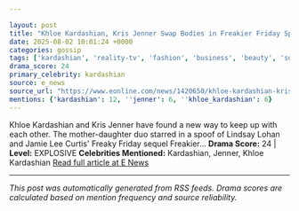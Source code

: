 ```yaml
---

layout: post
title: "Khloe Kardashian, Kris Jenner Swap Bodies in Freakier Friday Spoof"
date: 2025-08-02 10:01:24 +0000
categories: gossip
tags: ['kardashian', 'reality-tv', 'fashion', 'business', 'beauty', 'source-e_news', 'drama-explosive']
drama_score: 24
primary_celebrity: kardashian
source: e_news
source_url: "https://www.eonline.com/news/1420650/khloe-kardashian-kris-jenner-freakier-friday-parody?cmpid=rss-syndicate-genericrss-us-top_stories"
mentions: {'kardashian': 12, ''jenner': 6, ''khloe_kardashian': 6}
---
```


Khloe Kardashian and Kris Jenner have found a new way to keep up with each other. The mother-daughter duo starred in a spoof of Lindsay Lohan and Jamie Lee Curtis' Freaky Friday sequel Freakier... **Drama Score:** 24 | **Level:** EXPLOSIVE **Celebrities Mentioned:** Kardashian, Jenner, Khloe Kardashian [Read full article at E News](https://www.eonline.com/news/1420650/khloe-kardashian-kris-jenner-freakier-friday-parody?cmpid=rss-syndicate-genericrss-us-top_stories)

---

*This post was automatically generated from RSS feeds. Drama scores are calculated based on mention frequency and source reliability.*
